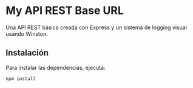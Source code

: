 # My API REST Base URL

Una API REST básica creada con Express y un sistema de logging visual usando Winston.

## Instalación

Para instalar las dependencias, ejecuta:

```bash
npm install